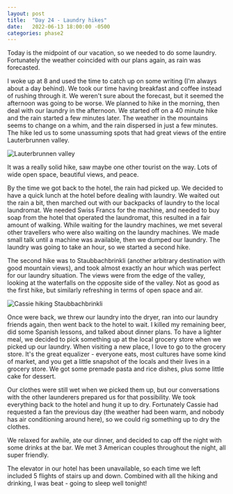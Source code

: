 ```yaml
---
layout: post
title:  "Day 24 - Laundry hikes"
date:   2022-06-13 18:00:00 -0500
categories: phase2
---
```


Today is the midpoint of our vacation, so we needed to do some laundry. Fortunately the weather coincided with our plans again,
as rain was forecasted.

I woke up at 8 and used the time to catch up on some writing (I'm always about a day behind). We took our time having breakfast
and coffee instead of rushing through it. We weren't sure about the forecast, but it seemed the afternoon was going to be worse.
We planned to hike in the morning, then deal with our laundry in the afternoon. We started off on a 40 minute hike and the rain
started a few minutes later. The weather in the mountains seems to change on a whim, and the rain dispersed in just a few minutes.
The hike led us to some unassuming spots that had great views of the entire Lauterbrunnen valley.

![Lauterbrunnen valley]({{site.baseurl}}/img/2022-06-13-lauterbrunnen-valley.jpg)

It was a really solid hike, saw maybe one other tourist on the way. Lots of wide open space, beautiful views, and peace.

By the time we got back to the hotel, the rain had picked up. We decided to have a quick lunch at the hotel before dealing with
laundry. We waited out the rain a bit, then marched out with our backpacks of laundry to the local laundromat. We needed Swiss
Francs for the machine, and needed to buy soap from the hotel that operated the laundromat, this resulted in a fair amount of
walking. While waiting for the laundry machines, we met several other travellers who were also waiting on the laundry machines.
We made small talk until a machine was available, then we dumped our laundry. The laundry was going to take an hour, so we started
a second hike.

The second hike was to Staubbachbrinkli (another arbitrary destination with good mountain views), and took almost exactly an hour
which was perfect for our laundry situation. The views were from the edge of the valley, looking at the waterfalls on the opposite
side of the valley. Not as good as the first hike, but similarly refreshing in terms of open space and air.

![Cassie hiking Staubbachbrinkli]({{site.baseurl}}/img/2022-06-13-cassie-on-staubbachbrinkli-hike.jpg)

Once were back, we threw our laundry into the dryer, ran into our laundry friends again, then went back to the hotel to wait. I killed
my remaining beer, did some Spanish lessons, and talked about dinner plans. To have a lighter meal, we decided to pick something up at
the local grocery store when we picked up our laundry. When visiting a new place, I love to go to the grocery store. It's the great
equalizer - everyone eats, most cultures have some kind of market, and you get a little snapshot of the locals and their lives in a grocery
store. We got some premade pasta and rice dishes, plus some little cake for dessert.

Our clothes were still wet when we picked them up, but our conversations with the other launderers prepared us for that possibility.
We took everything back to the hotel and hung it up to dry. Fortunately Cassie had requested a fan the previous day (the weather had been
warm, and nobody has air conditioning around here), so we could rig something up to dry the clothes.

We relaxed for awhile, ate our dinner, and decided to cap off the night with some drinks at the bar. We met 3 American couples throughout
the night, all super friendly.

The elevator in our hotel has been unavailable, so each time we left included 5 flights of stairs up and down. Combined with all the hiking
and drinking, I was beat - going to sleep well tonight!



